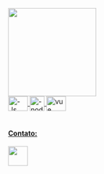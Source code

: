 <html>
<body>
  <div style="display: inline_block">
    <a href="https://github.com/jamirnasci">
    <img height="180em" src="https://github-readme-stats.vercel.app/api/top-langs/?username=jamirnasci&layout=compact&langs_count=7&theme=dark"/>
  </div>
  <div style="display: inline_block">
    <img align="center" alt="-Js" height="30" width="40" src="https://cdn-icons-png.flaticon.com/512/5968/5968282.png">
    <img align="center" alt="-node" height="30" width="30" src="https://cdn.jsdelivr.net/gh/devicons/devicon/icons/nodejs/nodejs-original.svg">
    <img align="center" alt="vue" height="30" width="40" src="https://www.stickpng.com/img/icons-logos-emojis/tech-companies/vuejs-full-logo">
  </div>
    <br>
  <div>
    <h4>Contato: </h4>
    <a href="http://api.whatsapp.com/send?phone=+5591983733745" target="_blank">
    <img width="40" height="40" src="https://cdn-icons-png.flaticon.com/512/1384/1384055.png" target="_blank"></a>
  </div>
</body>
</html>
